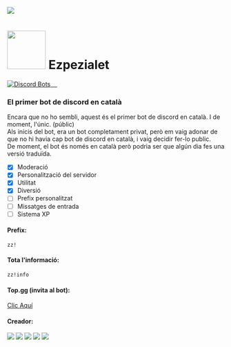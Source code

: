 ![](https://media.discordapp.net/attachments/553885670406488066/720939229177315358/image0.png)

<h1><img src="https://images.discordapp.net/avatars/553883586210562060/4045ceab46dc9196693abfc584f47107.png?size=512" alt="" width="89" height="89" />  Ezpezialet</h1>

<p><a href="https://top.gg/bot/553883586210562060"><img src="https://top.gg/api/widget/status/553883586210562060.svg?noavatar=true" alt="Discord Bots" class="center"> <img src="https://top.gg/api/widget/lib/553883586210562060.svg?noavatar=true" alt="" class="center"> <img src="https://top.gg/api/widget/servers/553883586210562060.svg?noavatar=true" alt="" class="center"> <img src="https://top.gg/api/widget/owner/553883586210562060.svg?noavatar=true" alt="" class="center">  <img src="https://top.gg/api/widget/upvotes/553883586210562060.svg?noavatar=true" alt="" class="center"></a> <img src="https://img.shields.io/pypi/v/discord.py?label=discord.py" alt="" class="center"></p>

### El primer bot de discord en català
Encara que no ho sembli, aquest &eacute;s el primer bot de discord en catal&agrave;. I de moment, l'&uacute;nic. (públic)<br>Als inicis del bot, era un bot completament privat, per&ograve; em vaig adonar de que no hi havia cap bot de discord en catal&agrave;, i vaig decidir fer-lo public.<br />De moment, el bot &eacute;s només en catal&agrave; per&ograve; podria ser que alg&uacute;n dia fes una versi&oacute; tradu&iuml;da.

- [x] Moderació
- [x] Personalització del servidor
- [x] Utilitat
- [x] Diversió
- [ ] Prefix personalitzat
- [ ] Missatges de entrada
- [ ] Sistema XP

#### Prefix:
`zz!`

#### Tota l'informació:
`zz!info`

#### Top.gg (invita al bot):
[Clic Aquí](https://top.gg/bot/553883586210562060 "Fes clic aqui per anar a la pàgina de top.gg")

#### Creador:
[![](https://img.shields.io/badge/MrOrange9__JCT-Twitch-blueviolet?logo=twitch&logoColor=ffffff)](https://www.twitch.tv/mrorange9jct) [![](https://img.shields.io/badge/MrOrange9%20JCT-YouTube-ff0000?logo=youtube)](https://www.youtube.com/channel/UCPeW7VCCyDmXl2Gv-CCZJXw) ![](https://img.shields.io/badge/MrOrange9__JCT%239999-Discord-%237289DA?logo=discord&logoColor=ffffff) [![](https://img.shields.io/badge/mrorange9__jct-Instagram-E1306C?logo=instagram&logoColor=ffffff)](https://www.instagram.com/mrorange9_jct/) [![](https://img.shields.io/badge/MrOrange9--JCT-GitHub-lightgrey?logo=github)](https://github.com/MrOrange9-JCT)
